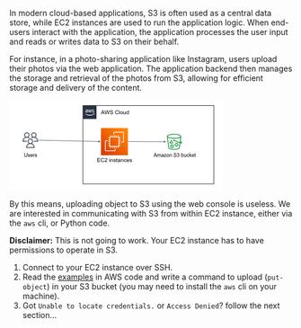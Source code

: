 
In modern cloud-based applications, S3 is often used as a central data store, while EC2 instances are used to run the application logic. When end-users interact with the application, the application processes the user input and reads or writes data to S3 on their behalf. 

For instance, in a photo-sharing application like Instagram, users upload their photos via the web application. The application backend then manages the storage and retrieval of the photos from S3, allowing for efficient storage and delivery of the content.

![.guides/img/ec2-s3](./ec2-s3.png)

By this means, uploading object to S3 using the web console is useless. We are interested in communicating with S3 from within EC2 instance, either via the `aws` cli, or Python code.  

**Disclaimer:** This is not going to work. Your EC2 instance has to have permissions to operate in S3.

1. Connect to your EC2 instance over SSH.
2. Read the [examples](https://docs.aws.amazon.com/cli/latest/reference/s3api/put-object.html#examples) in AWS code and write a command to upload (`put-object`) in your S3 bucket (you may need to install the `aws` cli on your machine).
3. Got `Unable to locate credentials.` or `Access Denied`? follow the next section...

